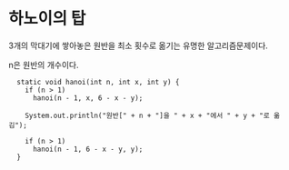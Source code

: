 # 하노이의 탑

3개의 막대기에 쌓아놓은 원반을 최소 횟수로 옮기는 유명한 알고리즘문제이다.

n은 원반의 개수이다.

```
  static void hanoi(int n, int x, int y) {
    if (n > 1)
      hanoi(n - 1, x, 6 - x - y);

    System.out.println("원반[" + n + "]을 " + x + "에서 " + y + "로 옮김");

    if (n > 1)
      hanoi(n - 1, 6 - x - y, y);
  }
```

